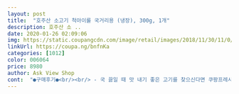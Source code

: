 ```yaml
---
layout: post 
title:  "호주산 소고기 척아이롤 국거리용 (냉장), 300g, 1개" 
description: 호주산 소 ..
date: 2020-01-26 02:09:06 
img: https://static.coupangcdn.com/image/retail/images/2018/11/30/11/0/97f49d4b-c995-402d-826e-86aec159c751.jpg 
linkUrl: https://coupa.ng/bnfnKa 
categories: [1012] 
color: 006064 
price: 8980 
author: Ask View Shop 
cont:  "●구매후기●<br/><br/> - 국 끓일 때 맛 내기 좋은 고기를 찾으신다면 쿠팡프레시 판매 제품 중에는 이 제품이 게중 나은 편입니다.<br/><br/><br/> - 그래서... <br/>앞으론 집근처 재래식 시장에 있는 푸줏간 가서 조금씩 사다 먹어야겠다 다짐해 봅니다... <br/>^^;<br/><br/> - 등심에 가까운 목심 부위이고 풍부한 육즙을 자랑하며 국 끓일 때 맛 내기 좋은 호주산 척아이롤 국거리용 소고기입니다.<br/><br/><br/> - 소고기 육질이 퍽퍽해서 식감이 그다지 좋지 못하고 심지어 아주 미세하게 군내가 나서 조금 실망했습니다... <br/>ㅋ 조리전 핏물 빼는 시간이 적어서 그랬나 싶지만 좋은 고기는 핏물 안빼도 군내 안나거든요... <br/><br/><br/> - 지방이 적어서 국을 끓일 때 부드러운 식감의 고기를 느끼기 좋고 육즙이 풍성하여 국물에 깊은 풍미를 더할 수도 있습니다.<br/><br/><br/> - 척아이롤은 윗 등심이라고도 부르는 부위로 등심 쪽에 가까운 목심 부위를 말합니다.<br/><br/><br/> - 판매원에서 자랑하듯 국물 맛내기엔 좋지만 건데기 건져서 먹어보면 그다지 맛나진 않습니다.<br/><br/><br/> - 풍미가 깊어 국에 넣으면 국물이 풍성해지는 호주산 척아이롤은 풍부한 목초지를 자랑하는 호주에서 건강하게 키워낸 소의 척아이롤 부위를 엄선한 제품입니다.<br/><br/><br/> - 하지만... <br/>용량에 비해 가격이 저렴하진 않습니다.<br/><br/>1.<br/> 고기를 키친타월에 올려 핏물을 제거해줍니다.<br/><br/>1.<br/>품질:<br/>2.<br/> 자른 미역에 물을 넣어 미역을 불려줍니다.<br/><br/>2.<br/>맛:<br/>3.<br/> 냄비에 참기름을 두른 후 고기를 볶아줍니다.<br/><br/>3.<br/>마무리:<br/>4.<br/> 불린 미역의 물기를 꼭 짠 후 고기와 함께 약 3분간 볶아주세요.<br/><br/>5.<br/> 물을 붓고 다진 마늘과 국간장을 넣어 색과 간을 맞춥니다.<br/><br/>6.<br/> 부족한 간은 소금으로 맞추어 색이 너무 탁해지지 않도록 해주세요.<br/><br/>7.<br/> 미역이 부드러워지도록 중불에 10분, 약불에 약 20여 분간 끓여 줍니다.<br/><br/>•가격 : 8,980원<br/>•보관방법 : 2~10℃ 냉장보관<br/>•생산자(수입자) : 크리스탈팜스㈜<br/>•용도 : 국거리용<br/>•원산지 : 호주산<br/>•유통기한 : 2019년 12월 28일<br/>•제조년월일 : 2019년 12월 12일<br/>•호주산 척아이롤 국거리용 소고기, 300g, 1개<br/>◇맛있게 조리하는 방법<br/>●구매이유<br/>●상품 특징<br/>●상품평<br/>●지인추천 재구매할거냐 물으신다면... <br/>노코멘트... <br/><br/>《소고기 미역국》<br/>가능한 기름기 적고, 살이 많은 부위 특히<br/>간만에 맛나게 미역국이 완성된것같아서 기분좋았어요 ㅎㅎ<br/>감사합니다.<br/>^^~~♡<br/>경기도 양주시 백석읍 권율로 1253번길 78<br/> -9<br/>고기 유통기한도 넉넉하고 색도 좋고<br/>고기 크기도 작지않고 미역국에 넣으려고 주문했는데<br/>고기를 오래 끓이지 않았는데도<br/>고기에서 잡내도 없어서 깔끔했어요!!!!<br/>괞찮습니다.<br/><br/>구수하기는 해요.<br/><br/>국거리는 국물을 시원하게 하는게 최고지요.<br/><br/>굴러다닐까봐 넣었더니 역시 시원한 맛은<br/>그리고 미역넣고 국간장으로 살짝 간맞추고 츄우우우 끓여주니까<br/>남편이 고기 냄새 민감한데 아무소리 안해요.<br/><br/>냄새 날까 해서 월계수잎 두개 정도 넣었어요.<br/><br/>넘 많이 넣으면 향이 진해서 두잎 정도면<br/>두부를 넣으면 시원한 맛이 무거워지는데<br/>두부를 아들넘이 좋아해서 반모 남은거<br/>마냥 소금만 넣으면 감칠맛이 없어 감미제<br/>마지막에 계란물 풀어 한바퀴 돌리고,<br/>맛은 돌고 돈다고 또 어느 때에 소고기 미역국<br/>맛있습니다.<br/><br/>모두 맛나게 요리해 드세요.<br/><br/>모듬부위라고 써있네요.<br/><br/>무우국 끓였어요.<br/><br/>무우국에 간장 넣으면 시원함이 덜해요.<br/><br/>무우국이든 맛있어요.<br/><br/>물 양에 따라 심심할 수도 있으니<br/>믿고 구매해도 됩니다.<br/><br/>빠지네요.<br/><br/>상품평보고 살짝 걱정했는데ㅜㅜㅜ<br/>성탄절에 떡국 끓여 먹는 처가의 이상한 전통 탓에 쿠팡프레시 폭풍검색후 국거리용 소고기를 긴급 주문했습니다.<br/><br/>소고기 미역국은 외면 합니다.<br/>ㅋ<br/>소금으로 간을 해야 무우국은 시원합디다.<br/><br/>소주도 넣고 하던데 그정도로 할 만큼 인지는<br/>수입고기는 이렇게 저렇게 냄새 잡아주면<br/>수입산 냉동 얼고 녹고 반복했는지 잘못 구매<br/>식성은 각각이라서 저는 만족합니다.<br/>^^<br/>양도 많고 고기육수도 굉장히 진하게나면서 만족스러웠어요<br/>요즘 닭가슴살로 끓인 미역국이 맛있다고<br/>운동량이 많은 부위가 시원하다고~~<br/>육수는 따로 안넣고 쌀뜨물 사용해서 그냥 끓이기만했는데<br/>육즙도 살아있구요<br/>이 고기는 좋습니다.<br/><br/>이정도 가격에 이정도 양이면 솔직히 가격보다 훌륭했어요!!<br/>일단 먹어봐야 아니 맛은 모르겠고<br/>잘 먹었어요.<br/><br/>잘 모르겠습니다.<br/><br/>잡내없는거 확인했으니다음에는 무국에도 넣어봐야겠어요 히힛<br/>재료: 척아이롤 국거리 150g, 자른 미역 20g, 참기름 1큰술, 국간장 2큰술, 다진 마늘 적당량, 소금 약간<br/>저는 너무너무 만족스러웠어요<br/>적당하더라구요.<br/><br/>적당한 물양을 절 조절해야 미역국이든<br/>제가 고기 감별사도 아니고, 쿠팡을 신뢰<br/>조금 넣어주니 괞찮습니다.<br/><br/>지난번 쿠팡에서 소고기 국거리 구매해서 무우국 끓여 줬더니 맛있다고 또 끓여 달라고<br/>진하게 잘먹었어요 ㅎㅎ<br/>질기지 않고 적당히 부드럽고 고소해요.<br/><br/>찿게 될지 현재는 무우국 시원하게 끓여달라<br/>쿠팡에 없는게 없네요.<br/><br/>파 마늘 통후추 갈아 넣으니 맛있다고 하네요.<br/><br/>하기에 믿고 늘 끓이던대로 끓였습니다.<br/><br/>하면 퍽퍽하고 육즙 맛도 없는데<br/>한번씻고 키친타올에 핏물 제거하고 마늘이랑 참기름이랑 볶았어요<br/>해서 그 고기는 품절이라 이 상품 구매했어요.<br/><br/>해서 소고기 준비 했어요.<br/><br/>" 
---
```

